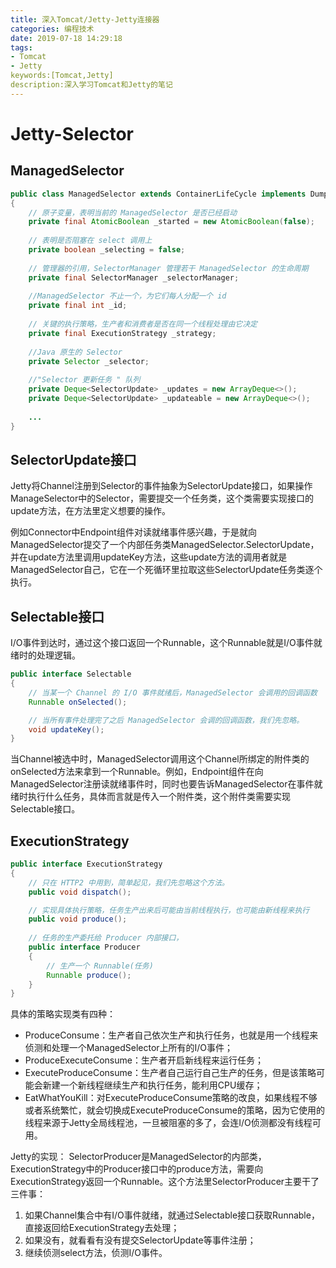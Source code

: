 ```yaml
---
title: 深入Tomcat/Jetty-Jetty连接器
categories: 编程技术
date: 2019-07-18 14:29:18
tags:
- Tomcat
- Jetty
keywords:[Tomcat,Jetty]
description:深入学习Tomcat和Jetty的笔记
---
```


# Jetty-Selector
## ManagedSelector
```java
public class ManagedSelector extends ContainerLifeCycle implements Dumpable
{
    // 原子变量，表明当前的 ManagedSelector 是否已经启动
    private final AtomicBoolean _started = new AtomicBoolean(false);
    
    // 表明是否阻塞在 select 调用上
    private boolean _selecting = false;
    
    // 管理器的引用，SelectorManager 管理若干 ManagedSelector 的生命周期
    private final SelectorManager _selectorManager;
    
    //ManagedSelector 不止一个，为它们每人分配一个 id
    private final int _id;
    
    // 关键的执行策略，生产者和消费者是否在同一个线程处理由它决定
    private final ExecutionStrategy _strategy;
    
    //Java 原生的 Selector
    private Selector _selector;
    
    //"Selector 更新任务 " 队列
    private Deque<SelectorUpdate> _updates = new ArrayDeque<>();
    private Deque<SelectorUpdate> _updateable = new ArrayDeque<>();
    
    ...
}
```
## SelectorUpdate接口
Jetty将Channel注册到Selector的事件抽象为SelectorUpdate接口，如果操作ManageSelector中的Selector，需要提交一个任务类，这个类需要实现接口的update方法，在方法里定义想要的操作。

例如Connector中Endpoint组件对读就绪事件感兴趣，于是就向ManagedSelector提交了一个内部任务类ManagedSelector.SelectorUpdate，并在update方法里调用updateKey方法，这些update方法的调用者就是ManagedSelector自己，它在一个死循环里拉取这些SelectorUpdate任务类逐个执行。

## Selectable接口
I/O事件到达时，通过这个接口返回一个Runnable，这个Runnable就是I/O事件就绪时的处理逻辑。
```java
public interface Selectable
{
    // 当某一个 Channel 的 I/O 事件就绪后，ManagedSelector 会调用的回调函数
    Runnable onSelected();

    // 当所有事件处理完了之后 ManagedSelector 会调的回调函数，我们先忽略。
    void updateKey();
}
```
当Channel被选中时，ManagedSelector调用这个Channel所绑定的附件类的onSelected方法来拿到一个Runnable。例如，Endpoint组件在向ManagedSelector注册读就绪事件时，同时也要告诉ManagedSelector在事件就绪时执行什么任务，具体而言就是传入一个附件类，这个附件类需要实现Selectable接口。

## ExecutionStrategy
```java
public interface ExecutionStrategy
{
    // 只在 HTTP2 中用到，简单起见，我们先忽略这个方法。
    public void dispatch();

    // 实现具体执行策略，任务生产出来后可能由当前线程执行，也可能由新线程来执行
    public void produce();
    
    // 任务的生产委托给 Producer 内部接口，
    public interface Producer
    {
        // 生产一个 Runnable(任务)
        Runnable produce();
    }
}
```
具体的策略实现类有四种：
- ProduceConsume：生产者自己依次生产和执行任务，也就是用一个线程来侦测和处理一个ManagedSelector上所有的I/O事件；
- ProduceExecuteConsume：生产者开启新线程来运行任务；
- ExecuteProduceConsume：生产者自己运行自己生产的任务，但是该策略可能会新建一个新线程继续生产和执行任务，能利用CPU缓存；
- EatWhatYouKill：对ExecuteProduceConsume策略的改良，如果线程不够或者系统繁忙，就会切换成ExecuteProduceConsume的策略，因为它使用的线程来源于Jetty全局线程池，一旦被阻塞的多了，会连I/O侦测都没有线程可用。

Jetty的实现：
SelectorProducer是ManagedSelector的内部类，ExecutionStrategy中的Producer接口中的produce方法，需要向ExecutionStrategy返回一个Runnable。这个方法里SelectorProducer主要干了三件事：
1. 如果Channel集合中有I/O事件就绪，就通过Selectable接口获取Runnable，直接返回给ExecutionStrategy去处理；
2. 如果没有，就看看有没有提交SelectorUpdate等事件注册；
3. 继续侦测select方法，侦测I/O事件。